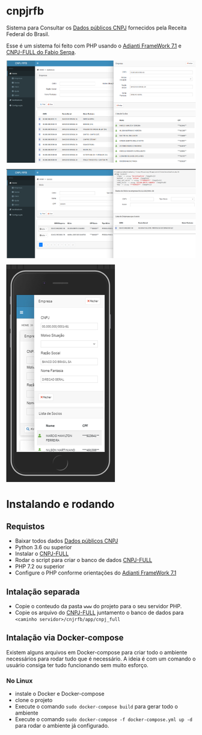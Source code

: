 # cnpjrfb
Sistema para Consultar os [Dados públicos CNPJ](https://receita.economia.gov.br/orientacao/tributaria/cadastros/cadastro-nacional-de-pessoas-juridicas-cnpj/dados-publicos-cnpj) fornecidos pela Receita Federal do Brasil.

Esse é um sistema foi feito com PHP usando o [Adianti FrameWork 7.1](https://www.adianti.com.br/framework) e [CNPJ-FULL do Fabio Serpa](https://github.com/fabioserpa/CNPJ-full).

![Tela de Pesquisa Empresa](www/cnpjrfb/app/images/tela_pesquisa_empresa.png?raw=true "Tela de Pesquisa Empresa")

![Tela de Pesquisa Socio](www/cnpjrfb/app/images/tela_pesquisa_socio.png?raw=true "Tela de Pesquisa Socio")

![Visão no Celular](www/cnpjrfb/app/images/tela_pesquisa_empresa_celular.png?raw=true "Visão no Celular")


# Instalando e rodando

## Requistos
* Baixar todos dados [Dados públicos CNPJ](https://receita.economia.gov.br/orientacao/tributaria/cadastros/cadastro-nacional-de-pessoas-juridicas-cnpj/dados-publicos-cnpj)
* Python 3.6 ou superior
* Instalar o [CNPJ-FULL](https://github.com/fabioserpa/CNPJ-full)
* Rodar o script para criar o banco de dados [CNPJ-FULL](https://github.com/fabioserpa/CNPJ-full)
* PHP 7.2 ou superior
* Configure o PHP conforme orientações do [Adianti FrameWork 7.1](https://www.adianti.com.br/framework-quickstart)

## Intalação separada

* Copie o conteudo da pasta `www` do projeto para o seu servidor PHP.
* Copie os arquivo do [CNPJ-FULL](https://github.com/fabioserpa/CNPJ-full) juntamento o banco de dados para `<caminho servidor>/cnjrfb/app/cnpj_full`


## Intalação via Docker-compose
Existem alguns arquivos em Docker-compose para criar todo o ambiente necessários para rodar tudo que é necessário. A ideia é com um comando o usuário consiga ter tudo funcionando sem muito esforço.

### No Linux
* instale o Docker e Docker-compose 
* clone o projeto
* Execute o comando `sudo docker-compose build` para gerar todo o ambiente
* Execute o comando `sudo docker-compose -f docker-compose.yml up -d` para rodar o ambiente já configurado.